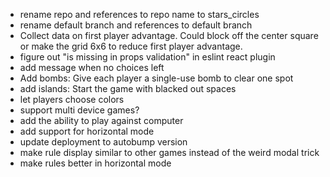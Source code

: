 - rename repo and references to repo name to stars_circles
- rename default branch and references to default branch
- Collect data on first player advantage. Could block off the center square or make the grid 6x6 to reduce first player advantage.
- figure out "is missing in props validation" in eslint react plugin
- add message when no choices left
- Add bombs: Give each player a single-use bomb to clear one spot
- add islands: Start the game with blacked out spaces
- let players choose colors
- support multi device games?
- add the ability to play against computer
- add support for horizontal mode
- update deployment to autobump version
- make rule display similar to other games instead of the weird modal trick
- make rules better in horizontal mode
